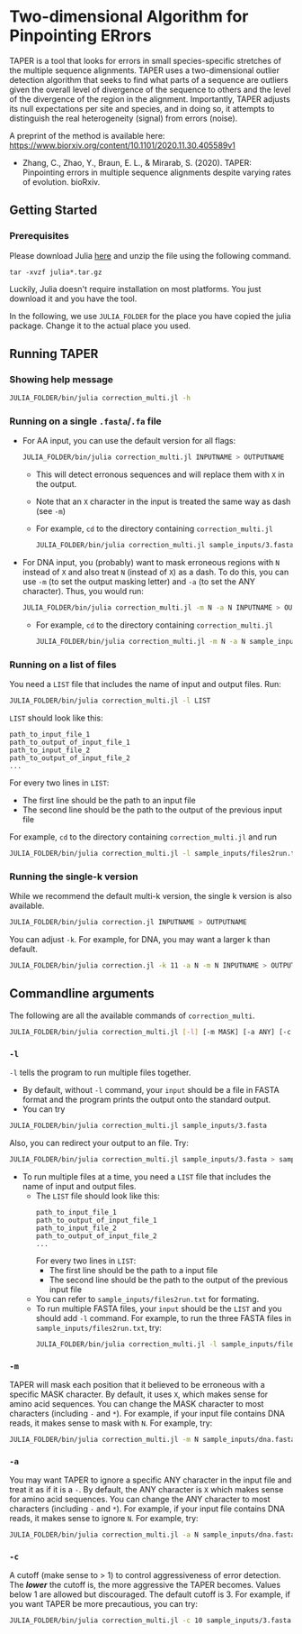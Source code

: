 # Two-dimensional Algorithm for Pinpointing ERrors

TAPER is a tool that looks for errors in small species-specific stretches of the multiple sequence alignments. TAPER uses a two-dimensional outlier detection algorithm that seeks to find what parts of a sequence are outliers given the overall level of divergence of the sequence to others and the level of the divergence of the region in the alignment. Importantly, TAPER adjusts its null expectations per site and species, and in doing so, it attempts to distinguish the real heterogeneity (signal) from errors (noise).

A preprint of the method is available here: https://www.biorxiv.org/content/10.1101/2020.11.30.405589v1

* Zhang, C., Zhao, Y., Braun, E. L., & Mirarab, S. (2020). TAPER: Pinpointing errors in multiple sequence alignments despite varying rates of evolution. bioRxiv.

## Getting Started

### Prerequisites

Please download Julia [here](https://julialang.org/downloads/) and unzip the file using the following command.

```
tar -xvzf julia*.tar.gz
```

Luckily, Julia doesn't require installation on most platforms. You just download it and you have the tool. 

In the following, we use `JULIA_FOLDER` for the place you have copied the julia package. Change it to the actual place you used. 

## Running TAPER

### Showing help message

``` bash
JULIA_FOLDER/bin/julia correction_multi.jl -h
```

### Running on a single `.fasta`/`.fa` file

* For AA input, you can use the default version for all flags:

    ``` bash
    JULIA_FOLDER/bin/julia correction_multi.jl INPUTNAME > OUTPUTNAME
    ```
  * This will detect erronous sequences and will replace them with `X` in the output. 
  * Note that an `X` character in the input is treated the same way as dash (see `-m`)
  * For example, `cd` to the directory containing `correction_multi.jl`

    ``` bash
    JULIA_FOLDER/bin/julia correction_multi.jl sample_inputs/3.fasta > sample_inputs/3.out.fasta
    ```

* For DNA input, you (probably) want to mask erroneous regions with `N` instead of `X` and also treat `N` (instead of `X`) as a dash. To do this,  you can use `-m` (to set the output masking letter) and  `-a` (to set the ANY character). Thus, you would run:

    ``` bash
    JULIA_FOLDER/bin/julia correction_multi.jl -m N -a N INPUTNAME > OUTPUTNAME
    ```    
  * For example, `cd` to the directory containing `correction_multi.jl`

    ``` bash
    JULIA_FOLDER/bin/julia correction_multi.jl -m N -a N sample_inputs/dna.fasta > sample_inputs/dna.out.fasta
    ```


### Running on a list of files

You need a `LIST` file that includes the name of input and output files. Run:

``` bash
JULIA_FOLDER/bin/julia correction_multi.jl -l LIST
```

`LIST` should look like this:

```
path_to_input_file_1
path_to_output_of_input_file_1
path_to_input_file_2
path_to_output_of_input_file_2
...
```

For every two lines in `LIST`:

- The first line should be the path to an input file
- The second line should be the path to the output of the previous input file

For example, `cd` to the directory containing `correction_multi.jl` and run

``` bash
JULIA_FOLDER/bin/julia correction_multi.jl -l sample_inputs/files2run.txt
```


### Running the single-k version

While we recommend the default multi-k version, the single k version is also available. 


``` bash
JULIA_FOLDER/bin/julia correction.jl INPUTNAME > OUTPUTNAME
```

You can adjust `-k`. For example, for DNA, you may want a larger k than default.

``` bash
JULIA_FOLDER/bin/julia correction.jl -k 11 -a N -m N INPUTNAME > OUTPUTNAME
```

## Commandline arguments 

The following are all the available commands of `correction_multi`. 

``` bash
JULIA_FOLDER/bin/julia correction_multi.jl [-l] [-m MASK] [-a ANY] [-c CUTOFF] input
```

### `-l` 

`-l` tells the program to run multiple files together. 
*  By default, without `-l` command, your `input` should be a file in FASTA format and the program prints the output onto the standard output. 
*  You can try 
  ``` bash
  JULIA_FOLDER/bin/julia correction_multi.jl sample_inputs/3.fasta
  ```
  Also, you can redirect your output to an file. Try:
  ``` bash
  JULIA_FOLDER/bin/julia correction_multi.jl sample_inputs/3.fasta > sample_inputs/3.out.fasta
  ```
* To run multiple files at a time, you need a `LIST` file that includes the name of input and output files. 
  * The `LIST` file should look like this:
    ```
    path_to_input_file_1
    path_to_output_of_input_file_1
    path_to_input_file_2
    path_to_output_of_input_file_2
    ...
    ```
    For every two lines in `LIST`:
    - The first line should be the path to a input file
    - The second line should be the path to the output of the previous input file
  - You can refer to `sample_inputs/files2run.txt` for formating.
  - To run multiple FASTA files, your `input` should be the `LIST` and you should add `-l` command. For example, to run the three FASTA files in `sample_inputs/files2run.txt`, try:
    ``` bash
    JULIA_FOLDER/bin/julia correction_multi.jl -l sample_inputs/files2run.txt
    ```

### `-m`

TAPER will mask each position that it believed to be erroneous with a specific MASK character. By default, it uses `X`, which makes sense for amino acid sequences. You can change the MASK character to most characters (including `-` and `*`). For example, if your input file contains DNA reads, it makes sense to mask with `N`. For example, try:

``` bash
JULIA_FOLDER/bin/julia correction_multi.jl -m N sample_inputs/dna.fasta
```

### `-a`

You may want TAPER to ignore a specific ANY character in the input file and treat it as if it is a `-`. By default, the ANY character is `X` which makes sense for amino acid sequences. You can change the ANY character to most characters (including `-` and `*`). For example, if your input file contains DNA reads, it makes sense to ignore `N`. For example, try:

``` bash
JULIA_FOLDER/bin/julia correction_multi.jl -a N sample_inputs/dna.fasta
```

### `-c`

A cutoff (make sense to > 1) to control aggressiveness of error detection. The ***lower*** the cutoff is, the more aggressive the TAPER becomes. Values below 1 are allowed but discouraged. The default cutoff is 3. For example, if you want TAPER be more precautious, you can try:

``` bash
JULIA_FOLDER/bin/julia correction_multi.jl -c 10 sample_inputs/3.fasta > sample_inputs/3.out.fasta
```
